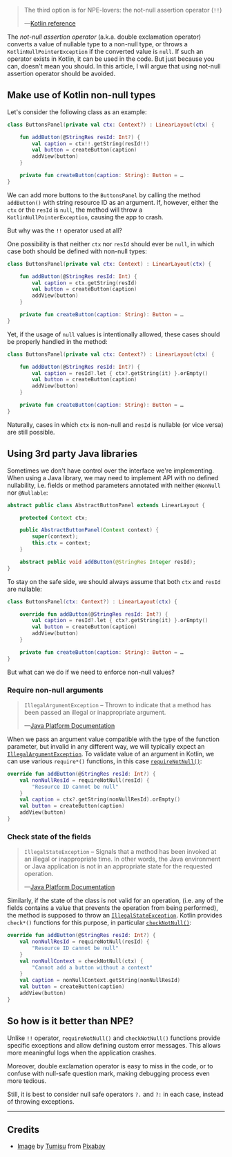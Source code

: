 > The third option is for NPE-lovers: the not-null assertion
> operator (`!!`)
> 
> —[Kotlin reference](https://kotlinlang.org/docs/reference/null-safety.html#the--operator)

The _not-null assertion operator_ (a.k.a. double exclamation operator)
converts a value of nullable type to a non-null type, or throws
a `KotlinNullPointerException` if the converted value is `null`.
If such an operator exists in Kotlin, it can be used in the code.
But just because you can, doesn't mean you should. In this article,
I will argue that using not-null assertion operator should be avoided.

## Make use of Kotlin non-null types

Let's consider the following class as an example:

```kotlin
class ButtonsPanel(private val ctx: Context?) : LinearLayout(ctx) {

    fun addButton(@StringRes resId: Int?) {
        val caption = ctx!!.getString(resId!!)
        val button = createButton(caption)
        addView(button)
    }

    private fun createButton(caption: String): Button = …
}
```

We can add more buttons to the `ButtonsPanel` by calling
the method `addButton()` with string resource ID as an argument.
If, however, either the `ctx` or the `resId` is `null`, the method
will throw a `KotlinNullPointerException`, causing the app to crash.

But why was the `!!` operator used at all?

One possibility is that neither `ctx` nor `resId` should ever be `null`,
in which case both should be defined with non-null types:

```kotlin
class ButtonsPanel(private val ctx: Context) : LinearLayout(ctx) {

    fun addButton(@StringRes resId: Int) {
        val caption = ctx.getString(resId)
        val button = createButton(caption)
        addView(button)
    }

    private fun createButton(caption: String): Button = …
}
```

Yet, if the usage of `null` values is intentionally allowed, these cases
should be properly handled in the method:

```kotlin
class ButtonsPanel(private val ctx: Context?) : LinearLayout(ctx) {

    fun addButton(@StringRes resId: Int?) {
        val caption = resId?.let { ctx?.getString(it) }.orEmpty()
        val button = createButton(caption)
        addView(button)
    }

    private fun createButton(caption: String): Button = …
}
```

Naturally, cases in which `ctx` is non-null and `resId` is nullable
(or vice versa) are still possible.

## Using 3rd party Java libraries

Sometimes we don't have control over the interface we're implementing.
When using a Java library, we may need to implement API with no defined
nullability, i.e. fields or method parameters annotated with neither
`@NonNull` nor `@Nullable`:

```java
abstract public class AbstractButtonPanel extends LinearLayout {

    protected Context ctx;

    public AbstractButtonPanel(Context context) {
        super(context);
        this.ctx = context;
    }

    abstract public void addButton(@StringRes Integer resId);
}
```

To stay on the safe side, we should always assume that both `ctx`
and `resId` are nullable:

```kotlin
class ButtonsPanel(ctx: Context?) : LinearLayout(ctx) {

    override fun addButton(@StringRes resId: Int?) {
        val caption = resId?.let { ctx?.getString(it) }.orEmpty()
        val button = createButton(caption)
        addView(button)
    }

    private fun createButton(caption: String): Button = …
}
```

But what can we do if we need to enforce non-null values?

### Require non-null arguments

> `IllegalArgumentException` – Thrown to indicate that a method has been passed
> an illegal or inappropriate argument.
> 
> —[Java Platform Documentation](https://docs.oracle.com/javase/7/docs/api/java/lang/IllegalArgumentException.html)

When we pass an argument value compatible with the type of the function
parameter, but invalid in any different way, we will typically expect
an [`IllegalArgumentException`](https://kotlinlang.org/api/latest/jvm/stdlib/kotlin/-illegal-argument-exception/index.html).
To validate value of an argument in Kotlin, we can use various
`require*()` functions, in this case
[`requireNotNull()`](https://kotlinlang.org/api/latest/jvm/stdlib/kotlin/require-not-null.html):

```kotlin
override fun addButton(@StringRes resId: Int?) {
    val nonNullResId = requireNotNull(resId) {
        "Resource ID cannot be null"
    }
    val caption = ctx?.getString(nonNullResId).orEmpty()
    val button = createButton(caption)
    addView(button)
}
```

### Check state of the fields

> `IllegalStateException` – Signals that a method has been invoked at an illegal
> or inappropriate time. In other words, the Java environment or Java application
> is not in an appropriate state for the requested operation.
> 
> —[Java Platform Documentation](https://docs.oracle.com/javase/7/docs/api/java/lang/IllegalStateException.html)

Similarly, if the state of the class is not valid for an operation,
(i.e. any of the fields contains a value that prevents the operation
from being performed), the method is supposed to throw
an [`IllegalStateException`](https://kotlinlang.org/api/latest/jvm/stdlib/kotlin/-illegal-state-exception/index.html).
Kotlin provides `check*()` functions for this purpose, in particular
[`checkNotNull()`](https://kotlinlang.org/api/latest/jvm/stdlib/kotlin/check-not-null.html):

```kotlin
override fun addButton(@StringRes resId: Int?) {
    val nonNullResId = requireNotNull(resId) {
        "Resource ID cannot be null"
    }
    val nonNullContext = checkNotNull(ctx) {
        "Cannot add a button without a context"
    }
    val caption = nonNullContext.getString(nonNullResId)
    val button = createButton(caption)
    addView(button)
}
```

## So how is it better than NPE?

Unlike `!!` operator, `requireNotNull()` and `checkNotNull()` functions
provide specific exceptions and allow defining custom error messages.
This allows more meaningful logs when the application crashes.

Moreover, double exclamation operator is easy to miss in the code,
or to confuse with null-safe question mark, making debugging process
even more tedious.

Still, it is best to consider null safe operators `?.` and `?:`
in each case, instead of throwing exceptions.

---

## Credits

- [Image][pixabay:5989553]
  by [Tumisu][pixabay:tumisu-148124:ref-5989553]
  from [Pixabay][pixabay:ref-5989553]


[pixabay:5989553]: https://pixabay.com/photos/man-mistake-old-forget-error-5989553/?utm_source=link-attribution&utm_medium=referral&utm_campaign=image&utm_content=5989553
[pixabay:tumisu-148124:ref-5989553]: https://pixabay.com/users/tumisu-148124/?utm_source=link-attribution&utm_medium=referral&utm_campaign=image&utm_content=5989553
[pixabay:ref-5989553]: https://pixabay.com//?utm_source=link-attribution&utm_medium=referral&utm_campaign=image&utm_content=5989553
